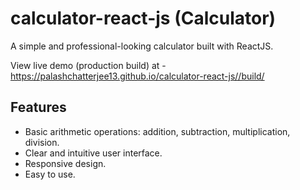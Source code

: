 # calculator-react-js (Calculator)

A simple and professional-looking calculator built with ReactJS.

View live demo (production build) at - https://palashchatterjee13.github.io/calculator-react-js//build/

## Features

- Basic arithmetic operations: addition, subtraction, multiplication, division.
- Clear and intuitive user interface.
- Responsive design.
- Easy to use.
